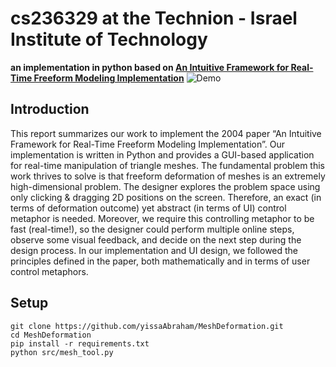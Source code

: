 # cs236329 at the Technion - Israel Institute of Technology

**an implementation in python based on [An Intuitive Framework for Real-Time Freeform Modeling Implementation](https://github.com/ManorZ/cs236329/blob/project/docs/An%20Intuitive%20Framework%20for%20Real-Time%20Freeform%20Modeling.pdf)**
![Demo](https://github.com/yissaAbraham/MeshDeformation/blob/data/plots_mesh_tool/mesh_demo.gif)

## Introduction

This report summarizes our work to implement the 2004 paper “An Intuitive Framework for Real-Time Freeform Modeling Implementation”.
Our implementation is written in Python and provides a GUI-based application for real-time manipulation of triangle meshes.
The fundamental problem this work thrives to solve is that freeform deformation of meshes is an extremely high-dimensional problem. The designer explores the problem space using only clicking & dragging 2D positions on the screen.
Therefore, an exact (in terms of deformation outcome) yet abstract (in terms of UI) control metaphor is needed.
Moreover, we require this controlling metaphor to be fast (real-time!), so the designer could perform multiple online steps, observe some visual feedback, and decide on the next step during the design process.
In our implementation and UI design, we followed the principles defined in the paper, both mathematically and in terms of user control metaphors.

## Setup

```commandline
git clone https://github.com/yissaAbraham/MeshDeformation.git
cd MeshDeformation
pip install -r requirements.txt
python src/mesh_tool.py
```